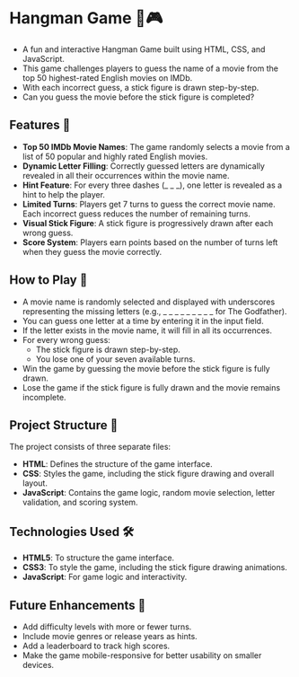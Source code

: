 # Hangman Game 🎥🎮
- A fun and interactive Hangman Game built using HTML, CSS, and JavaScript.
- This game challenges players to guess the name of a movie from the top 50 highest-rated English movies on IMDb.
- With each incorrect guess, a stick figure is drawn step-by-step.
- Can you guess the movie before the stick figure is completed?

## Features 🌟
- **Top 50 IMDb Movie Names**: The game randomly selects a movie from a list of 50 popular and highly rated English movies.
- **Dynamic Letter Filling**: Correctly guessed letters are dynamically revealed in all their occurrences within the movie name.
- **Hint Feature**: For every three dashes (_ _ _), one letter is revealed as a hint to help the player.
- **Limited Turns**: Players get 7 turns to guess the correct movie name. Each incorrect guess reduces the number of remaining turns.
- **Visual Stick Figure**: A stick figure is progressively drawn after each wrong guess.
- **Score System**: Players earn points based on the number of turns left when they guess the movie correctly.

## How to Play 📜
- A movie name is randomly selected and displayed with underscores representing the missing letters (e.g., _ _ _ _ _ _ _ _ _ for The Godfather).
- You can guess one letter at a time by entering it in the input field.
- If the letter exists in the movie name, it will fill in all its occurrences.
- For every wrong guess:
   - The stick figure is drawn step-by-step.
   - You lose one of your seven available turns.
- Win the game by guessing the movie before the stick figure is fully drawn.
- Lose the game if the stick figure is fully drawn and the movie remains incomplete.
  
## Project Structure 📂
The project consists of three separate files:

- **HTML**: Defines the structure of the game interface.
- **CSS**: Styles the game, including the stick figure drawing and overall layout.
- **JavaScript**: Contains the game logic, random movie selection, letter validation, and scoring system.

## Technologies Used 🛠️
- **HTML5**: To structure the game interface.
- **CSS3**: To style the game, including the stick figure drawing animations.
- **JavaScript**: For game logic and interactivity.

## Future Enhancements 🚀
- Add difficulty levels with more or fewer turns.
- Include movie genres or release years as hints.
- Add a leaderboard to track high scores.
- Make the game mobile-responsive for better usability on smaller devices.
